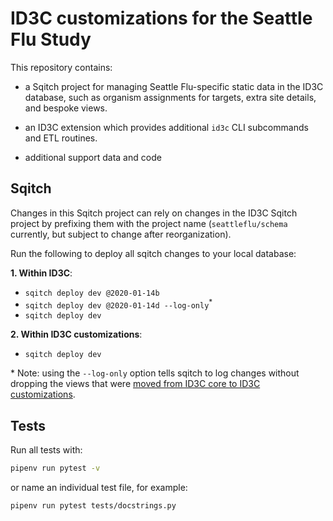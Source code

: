 # ID3C customizations for the Seattle Flu Study

This repository contains:

- a Sqitch project for managing Seattle Flu-specific static data in the ID3C
  database, such as organism assignments for targets, extra site details, and
  bespoke views.

- an ID3C extension which provides additional `id3c` CLI subcommands and ETL
  routines.

- additional support data and code

## Sqitch

Changes in this Sqitch project can rely on changes in the ID3C Sqitch project
by prefixing them with the project name (`seattleflu/schema` currently, but
subject to change after reorganization).

Run the following to deploy all sqitch changes to your local database:

__1. Within ID3C__:
  * `sqitch deploy dev @2020-01-14b`
  * `sqitch deploy dev @2020-01-14d --log-only`<sup>*</sup>
  * `sqitch deploy dev`

__2. Within ID3C customizations__:
  * `sqitch deploy dev`

\* Note: using the `--log-only` option tells sqitch to log changes without
dropping the views that were [moved from ID3C core to ID3C customizations](https://github.com/seattleflu/id3c/pull/96).

## Tests

Run all tests with:

```sh
pipenv run pytest -v
```

or name an individual test file, for example:

```sh
pipenv run pytest tests/docstrings.py
```

